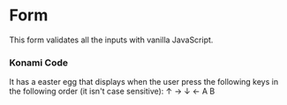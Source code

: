 # Form

This form validates all the inputs with vanilla JavaScript.

### Konami Code

It has a easter egg that displays when the user press the following keys in the following order (it isn't case sensitive): ↑ → ↓ ← A B
